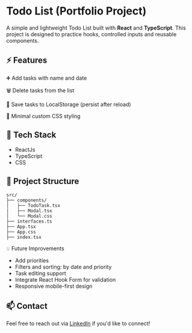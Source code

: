 # Todo List (Portfolio Project)

A simple and lightweight Todo List built with **React** and **TypeScript**.
This project is designed to practice hooks, controlled inputs and reusable components.

## ⚡ Features

➕ Add tasks with name and date

🗑 Delete tasks from the list

💾 Save tasks to LocalStorage (persist after reload)

🎨 Minimal custom CSS styling

## 🚀 Tech Stack

- ReactJs
- TypeScript
- CSS

## 📂 Project Structure
```
src/
├── components/
│   ├── TodoTask.tsx
|   ├── Modal.tsx
│   └── Modal.css
├── interfaces.ts
├── App.tsx
├── App.css 
├── index.tsx 
```

💡 Future Improvements

- Add priorities
- Filters and sorting: by date and priority
- Task editing support
- Integrate React Hook Form for validation
- Responsive mobile-first design

## 📫 Contact

Feel free to reach out via [LinkedIn](www.linkedin.com/in/yevheniia-lukianchykova) if you'd like to connect!